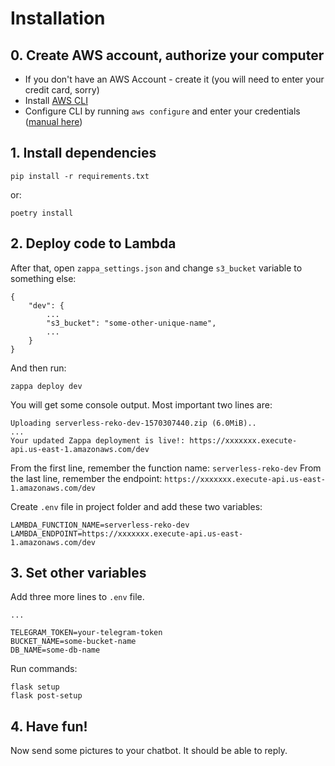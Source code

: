 # Installation

## 0. Create AWS account, authorize your computer

- If you don't have an AWS Account - create it (you will need to enter your credit card, sorry)
- Install [AWS CLI](https://docs.aws.amazon.com/cli/latest/userguide/cli-chap-install.html)
- Configure CLI by running `aws configure` and enter your credentials ([manual here](https://docs.aws.amazon.com/cli/latest/userguide/cli-chap-configure.html#cli-quick-configuration))



## 1. Install dependencies
```
pip install -r requirements.txt
```

or:

```
poetry install
```


## 2. Deploy code to Lambda

After that, open `zappa_settings.json` and change `s3_bucket` variable to something else:

```
{
    "dev": {
        ...
        "s3_bucket": "some-other-unique-name",
        ...
    }
}
```

And then run:

```
zappa deploy dev
```

You will get some console output. Most important two lines are: 

```
Uploading serverless-reko-dev-1570307440.zip (6.0MiB)..
...
Your updated Zappa deployment is live!: https://xxxxxxx.execute-api.us-east-1.amazonaws.com/dev
```

From the first line, remember the function name: `serverless-reko-dev`
From the last line, remember the endpoint: `https://xxxxxxx.execute-api.us-east-1.amazonaws.com/dev`

Create `.env` file in project folder and add these two variables:

```
LAMBDA_FUNCTION_NAME=serverless-reko-dev
LAMBDA_ENDPOINT=https://xxxxxxx.execute-api.us-east-1.amazonaws.com/dev
```



## 3. Set other variables



Add three more lines to `.env` file.

```
...

TELEGRAM_TOKEN=your-telegram-token
BUCKET_NAME=some-bucket-name
DB_NAME=some-db-name
```

Run commands:
```
flask setup
flask post-setup
```

## 4. Have fun!

Now send some pictures to your chatbot. It should be able to reply.


